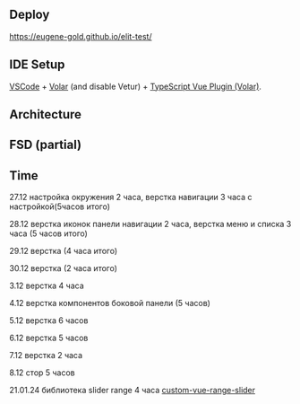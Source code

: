 ## Deploy

https://eugene-gold.github.io/elit-test/

## IDE Setup
[VSCode](https://code.visualstudio.com/) + [Volar](https://marketplace.visualstudio.com/items?itemName=Vue.volar) (and disable Vetur) + [TypeScript Vue Plugin (Volar)](https://marketplace.visualstudio.com/items?itemName=Vue.vscode-typescript-vue-plugin).


## Architecture

## FSD (partial)

## Time

27.12 настройка окружения 2 часа, верстка навигации 3 часа с настройкой(5часов итого)

28.12 верстка иконок панели навигации 2 часа, верстка меню и списка 3 часа (5 часов итого)

29.12 верстка (4 часа итого)

30.12 верстка (2 часа итого)

3.12 верстка 4 часа

4.12 верстка компонентов боковой панели (5 часов)

5.12 верстка 6 часов

6.12 верстка 5 часов

7.12 верстка 2 часа

8.12 стор 5 часов

21.01.24  библиотека slider range 4 часа 
[custom-vue-range-slider](https://github.com/miracleonyenma/custom-vue-range-slider/tree/main)


